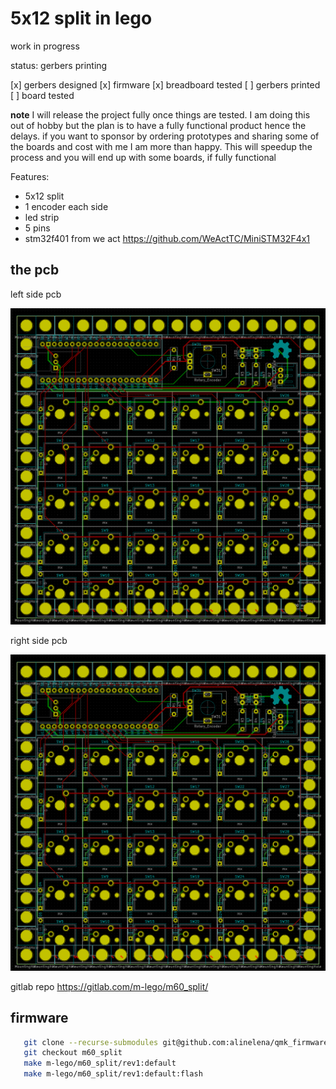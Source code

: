 5x12 split in lego
==================

work in progress

status:  gerbers printing

[x] gerbers designed
[x] firmware
[x] breadboard tested
[ ] gerbers printed
[ ] board tested


**note** I will release the project fully once things are tested. I am doing this out of hobby but the plan is to have a fully functional
product hence the delays. if you want to sponsor by ordering prototypes and sharing some of the boards and cost with me I am more
than happy. This will speedup the process and you will end up with some boards, if fully functional

Features:

* 5x12 split
* 1 encoder each side
* led strip
* 5 pins
* stm32f401 from we act https://github.com/WeActTC/MiniSTM32F4x1


the pcb
-------



left side pcb

  ![M60 split 5x12 left pcb](pics/5x12s/m60-left.png)

right side pcb

  ![M60 split 5x12 left right](pics/5x12s/m60-left.png)



gitlab repo https://gitlab.com/m-lego/m60_split/

firmware
--------

```bash
   git clone --recurse-submodules git@github.com:alinelena/qmk_firmware.git
   git checkout m60_split
   make m-lego/m60_split/rev1:default
   make m-lego/m60_split/rev1:default:flash

